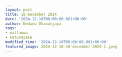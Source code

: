 ```yaml
---
layout: post
title: 18 December 2024
date: '2024-12-18T00:00:00.001+00:00'
author: Dedunu Dhananjaya
tags:
- wallawwa
- katunayake
modified_time: '2024-12-18T00:00:00.001+00:00'
featured_image: 2024-12-18-18-december-2024-1.jpeg
---
```


